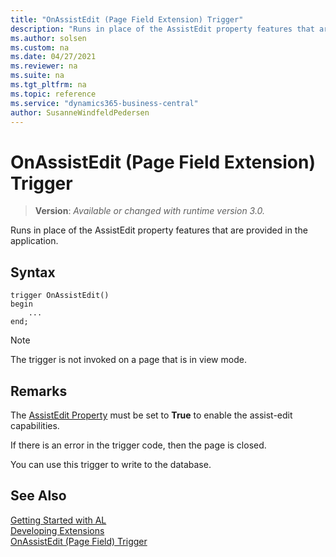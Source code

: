 ```yaml
---
title: "OnAssistEdit (Page Field Extension) Trigger"
description: "Runs in place of the AssistEdit property features that are provided in the application."
ms.author: solsen
ms.custom: na
ms.date: 04/27/2021
ms.reviewer: na
ms.suite: na
ms.tgt_pltfrm: na
ms.topic: reference
ms.service: "dynamics365-business-central"
author: SusanneWindfeldPedersen
---
```

[//]: # (START>DO_NOT_EDIT)
[//]: # (IMPORTANT:Do not edit any of the content between here and the END>DO_NOT_EDIT.)
[//]: # (Any modifications should be made in the .xml files in the ModernDev repo.)

# OnAssistEdit (Page Field Extension) Trigger
> **Version**: _Available or changed with runtime version 3.0._

Runs in place of the AssistEdit property features that are provided in the application.


## Syntax
```
trigger OnAssistEdit()
begin
    ...
end;
```



[//]: # (IMPORTANT: END>DO_NOT_EDIT)

> [!NOTE]  
> The trigger is not invoked on a page that is in view mode<!--NAV in the [!INCLUDE[nav_web](../includes/nav_web_md.md)]-->.  

## Remarks

The [AssistEdit Property](../../properties/devenv-assistedit-property.md) must be set to **True** to enable the assist-edit capabilities.

If there is an error in the trigger code, then the page is closed.  

You can use this trigger to write to the database.  

## See Also  
[Getting Started with AL](../../devenv-get-started.md)  
[Developing Extensions](../../devenv-dev-overview.md)  
[OnAssistEdit (Page Field) Trigger](../pagefield/devenv-onassistedit-pagefield-trigger.md)
